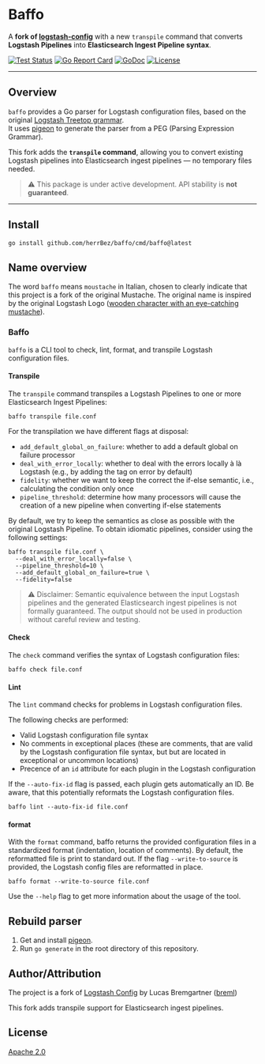 # Baffo

A **fork of [logstash-config](https://github.com/breml/logstash-config)** with a new `transpile` command that converts **Logstash Pipelines** into **Elasticsearch Ingest Pipeline syntax**.

[![Test Status](https://github.com/herrBez/baffo/workflows/Test/badge.svg)](https://github.com/herrBez/baffo/actions?query=workflow%3ATest)
[![Go Report Card](https://goreportcard.com/badge/github.com/herrBez/baffo)](https://goreportcard.com/report/github.com/herrBez/baffo)
[![GoDoc](https://pkg.go.dev/badge/github.com/herrBez/baffo)](https://pkg.go.dev/github.com/herrBez/baffo)
[![License](https://img.shields.io/badge/license-Apache_2.0-blue.svg)](LICENSE)

---

## Overview

`baffo` provides a Go parser for Logstash configuration files, based on the original [Logstash Treetop grammar](https://github.com/elastic/logstash/blob/master/logstash-core/lib/logstash/config/grammar.treetop).  
It uses [pigeon](https://github.com/mna/pigeon) to generate the parser from a PEG (Parsing Expression Grammar).

This fork adds the **`transpile` command**, allowing you to convert existing Logstash pipelines into Elasticsearch ingest pipelines — no temporary files needed.

> ⚠️ This package is under active development. API stability is **not guaranteed**.

---

## Install

```bash
go install github.com/herrBez/baffo/cmd/baffo@latest
```


## Name overview

The word `baffo` means `moustache` in Italian, chosen to clearly indicate that this project is a fork of the original Mustache. The original name is inspired by the original Logstash Logo ([wooden character with an eye-catching mustache](https://www.elastic.co/de/blog/high-level-logstash-roadmap-is-published)).


### Baffo

`baffo` is a CLI tool to check, lint, format, and transpile Logstash configuration files.

#### Transpile

The `transpile` command transpiles a Logstash Pipelines to one or more Elasticsearch Ingest Pipelines:

```shell
baffo transpile file.conf
```


For the transpilation we have different flags at disposal:

- `add_default_global_on_failure`: whether to add a default global on failure processor
- `deal_with_error_locally`: whether to deal with the errors locally à là Logstash (e.g., by adding the tag on error by default)
- `fidelity`: whether we want to keep the correct the if-else semantic, i.e., calculating the condition only once
- `pipeline_threshold`: determine how many processors will cause the creation of a new pipeline when converting if-else statements

By default, we try to keep the semantics as close as possible with the original Logstash Pipeline. To obtain idiomatic pipelines, consider using the following settings:

```
baffo transpile file.conf \
  --deal_with_error_locally=false \
  --pipeline_threshold=10 \
  --add_default_global_on_failure=true \
  --fidelity=false
```

> ⚠️ Disclaimer: Semantic equivalence between the input Logstash pipelines and the generated Elasticsearch ingest pipelines is not formally guaranteed. The output should not be used in production without careful review and testing.


#### Check 

The `check` command verifies the syntax of Logstash configuration files:

```shell
baffo check file.conf
```

#### Lint

The `lint` command checks for problems in Logstash configuration files.

The following checks are performed:

* Valid Logstash configuration file syntax
* No comments in exceptional places (these are comments, that are valid by the Logstash configuration file syntax, but
  but are located in exceptional or uncommon locations)
* Precence of an `id` attribute for each plugin in the Logstash configuration

If the `--auto-fix-id` flag is passed, each plugin gets automatically an ID. Be aware, that this potentially reformats
the Logstash configuration files.

```shell
baffo lint --auto-fix-id file.conf
```

#### format

With the `format` command, baffo returns the provided configuration files in a standardized format (indentation,
location of comments). By default, the reformatted file is print to standard out. If the flag `--write-to-source`
is provided, the Logstash config files are reformatted in place.

```shell
baffo format --write-to-source file.conf
```

Use the `--help` flag to get more information about the usage of the tool.

## Rebuild parser

1. Get and install [pigeon](https://github.com/mna/pigeon).
2. Run `go generate` in the root directory of this repository.

## Author/Attribution

The project is a fork of [Logstash Config](https://github.com/breml/logstash-config) by Lucas Bremgartner ([breml](https://github.com/breml))

This fork adds transpile support for Elasticsearch ingest pipelines.

## License

[Apache 2.0](LICENSE)
